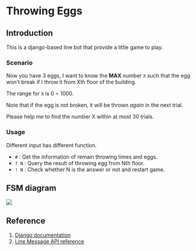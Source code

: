 # Throwing Eggs

## Introduction

This is a django-based line bot that provide a little game to play.

### Scenario

Now you have 3 eggs, I want to know the
**MAX** number `X` such that the egg won't break
if I throw it from Xth floor of the building.

The range for `X` is 0 ~ 1000.

Note that if the egg is not broken,
it will be thrown *again* in the next trial.

Please help me to find the number X within at most 30 trials.

### Usage

Different input has different function.

* `#` : Get the information of remain throwing times and eggs.
* `? N` : Query the result of throwing egg from Nth floor.
* `! N` : Check whether N is the answer or not and restart game.

## FSM diagram

![](https://i.imgur.com/uv7XFTc.png)

## Reference

1. [Django documentation](https://docs.djangoproject.com/en/3.1/)
2. [Line Message API reference](https://developers.line.biz/en/reference/messaging-api)
